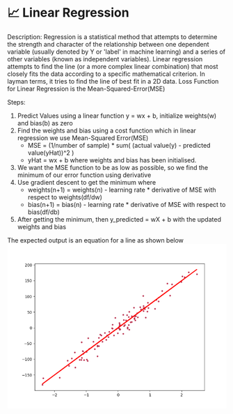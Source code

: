 # 📈 Linear Regression
Description: Regression is a statistical method that attempts to determine the strength and character of the relationship between one dependent variable (usually denoted by Y or 'label' in machine learning) and a series of other variables (known as independent variables). Linear regression attempts to find the line (or a more complex linear combination) that most closely fits the data according to a specific mathematical criterion. In layman terms, it tries to find the line of best fit in a 2D data. Loss Function for Linear Regression is the Mean-Squared-Error(MSE)

Steps:

1. Predict Values using a linear function y = wx + b, initialize weights(w) and bias(b) as zero 
2. Find the weights and bias using a cost function which in linear regression we use Mean-Squared Error(MSE)
   - MSE = (1/number of sample) * sum( (actual value(y) - predicted value(yHat))^2 ) 
   - yHat = wx + b where weights and bias has been initialised.
3. We want the MSE function to be as low as possible, so we find the minimum of our error function using derivative
4. Use gradient descent to get the minimum where
   - weights(n+1) = weights(n) - learning rate * derivative of MSE with respect to weights(df/dw)
   - bias(n+1) = bias(n) - learning rate * derivative of MSE with respect to bias(df/db)
5. After getting the minimum, then y_predicted = wX + b with the updated weights and bias  

The expected output is an equation for a line as shown below
![img1](https://github.com/Antonio417/Computer_Vision_and_Machine_Learning_Portfolio/blob/main/Machine%20Learning/Linear-Regression/Linear_Regression.png)
